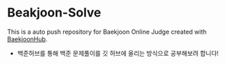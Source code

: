 # Beakjoon-Solve
This is a auto push repository for Baekjoon Online Judge created with [BaekjoonHub](https://github.com/BaekjoonHub/BaekjoonHub).<br>
- 백준허브를 통해 백준 문제풀이를 깃 허브에 올리는 방식으로 공부해보려 합니다!
